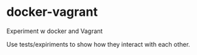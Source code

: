 # docker-vagrant
Experiment w docker and Vagrant

Use tests/expiriments to show how they interact with each other.

